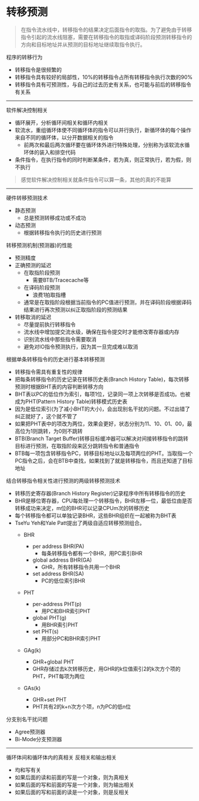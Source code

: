 # 转移预测

> 在指令流水线中，转移指令的结果决定后面指令的取指。为了避免由于转移指令引起的流水线阻塞，需要在转移指令的取指或译码阶段预测转移指令的方向和目标地址并从预测的目标地址继续取指令执行。

程序的转移行为

* 转移指令是很频繁的
* 转移指令具有较好的局部性，10%的转移指令占所有转移指令执行次数的90%
* 转移指令具有可预测性，与自己的过去历史有关系，也可能与前后的转移指令有关系

---

软件解决控制相关

* 循环展开，分析循环间相关和循环内相关
* 软流水，重组循环体使不同循环体的指令可以并行执行，新循环体的每个操作来自不同的循环体，以分开数据相关的指令
  * 前两次和最后两次循环要在循环体外进行特殊处理，分别称为该软流水循环体的装入和排空代码
* 条件指令，在执行指令的同时判断某条件，若为真，则正常执行，若为假，则不执行

> 感觉软件解决控制相关就条件指令可以算一条，其他的真的不能算

---

硬件转移预测技术

* 静态预测
  * 总是预测转移成功或不成功
* 动态预测
  * 根据转移指令执行的历史进行预测

转移预测机制(预测器)的性能

* 预测精度
* 正确预测的延迟
  * 在取指阶段预测
    * 需要BTB/Tracecache等
  * 在译码阶段预测
    * 浪费1拍取指槽
  * 通常是在取指阶段根据当前指令的PC值进行预测，并在译码阶段根据译码结果进行再次预测以纠正取指阶段的预测结果
* 转移取消的延迟
  * 尽量提前执行转移指令
  * 流水线中增加提交流水级，确保在指令提交时才能修改寄存器或内存
  * 识别流水线中那些指令需要取消
  * 避免对IO指令预测执行，因为其一旦完成难以取消

根据单条转移指令的历史进行基本转移预测

* 转移指令需具有重复性的规律
* 把每条转移指令的历史记录在转移历史表(Branch History Table)，每次转移预测时根据BHT表的内容判断转移方向
* BHT表以PC的低位作为索引，每项1位，记录同一项上次转移是否成功。也被成为PHT(Pattern History Table)转移模式历史表
* 因为是低位索引(为了减小BHT的大小)，会出现别名干扰的问题。不过出错了纠正就好了，这个就不管了
* 如果把PHT表中的项改为两位，效果会更好，状态分别为11、10、01、00，最高位为1则跳转，为0则不跳转
* BTB(Branch Target Buffer)转移目标缓冲器可以解决对间接转移指令的跳转目标进行预测，在取指阶段来区分跳转指令和普通指令
* BTB每一项包含转移指令PC，转移目标地址以及每项两位的PHT。当取指一个PC指令之后，会在BTB中查找，如果找到了就是转移指令，而且还知道了目标地址

结合转移指令相关性进行预测的两级转移预测技术

* 转移历史寄存器(Branch History Register)记录程序中所有转移指令的历史
* BHR是移位寄存器，CPU每处理一个转移指令，BHR左移一位，最低位由是否转移成功来决定，m位的BHR可以记录CPUm次的转移历史
* 每个转移指令都可以单独记录BHR，这些BHR组织在一起被称为BHT表
* TseYu Yeh和Yale Patt提出了两级自适应转移预测组合。
  * BHR

    * per address BHR(PA)
      * 每条转移指令都有一个BHR，用PC索引BHR
    * global address BHR(GA)
      * GHR，所有转移指令共用一个BHR
    * set address BHR(SA)
      * PC的低位索引BHR
  * PHT

    * per-address PHT(p)
      * 用PC和BHR索引PHT
    * global PHT(g)
      * 用BHR索引PHT
    * set PHT(s)
      * 用部分PC和BHR索引PHT
  * GAg(k)

    * GHR+global PHT
    * GHR存储过去k次转移历史，用GHR的k位值索引2的k次方个项的PHT，PHT每项为两位
  * GAs(k)

    * GHR+set PHT
    * PHT共有2的k+n次方个项，n为PC的低n位

分支别名干扰问题

* Agree预测器
* Bi-Mode分支预测器

---

循环体间和循环体内的真相关 反相关和输出相关

* 均和写有关
* 如果后面的读和前面的写是一个对象，则为真相关
* 如果后面的写和前面的写是一个对象，则为输出相关
* 如果后面的写和前面的读是一个对象，则是反相关
